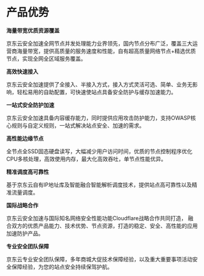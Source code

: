 # **产品优势**


 **海量带宽优质资源覆盖**

京东云安全加速全网节点并发处理能力业界领先，国内节点分布广泛，覆盖三大运营商海量带宽，提供高质量的服务速度和性能，自有超高质量网络节点+精选优质节点，实现全网全区域服务覆盖。

**高效快速接入**

京东云安全加速提供了全接入、半接入方式，接入方式灵活可选、简单、业务无影响，轻松易用的自助配置，可快速使站点具备安全防护与缓存加速能力。


**一站式安全防护加速**

京东云安全加速具备内容缓存能力，同时提供应用攻击防护能力，支持OWASP核心规则与自定义规则，一站式解决站点安全、加速的需求。


**高性能边缘节点**

全节点全SSD固态硬盘读写，大幅减少用户访问时间，优质的节点控制程序优化CPU多核处理，高效使用内存，最大化高效吞吐，单节点性能优异。

 **精准调度高可靠性**

基于京东云自有IP地址库及智能融合智能解析调度技术，提供站点高可靠性以及精准流量调度。

 **国际战略合作**

京东云安全加速与国际知名网络安全性能功能Cloudflare战略合作共同打造， 融合双方的优质产品能力、技术优势、节点资源，打造的稳定、安全、高性能的应用加速防护产品。

**专业安全团队保障**

京东云专业安全团队保障，多年商城大促技术保障经验，以及重大重要事项活动安全保障经验，为您的站点安全持续保驾护航。
